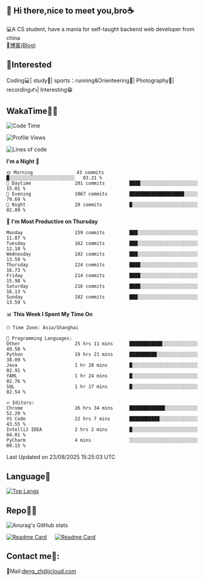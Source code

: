 👋 Hi there,nice to meet you,bro☕
---
💻A CS student, have a mania for self-taught backend web developer from china   
📌[博客(Blog)](https://github.com/HealUP/MyBlog)

 <!-- waka-box start -->
 <!-- waka-box end -->
 
🧲**Interested**
--
Coding💻| study📖| sports：running&Orienteering🏃‍| Photography📸| recording✍️| Interesting😁

WakaTime👨‍💻
---
<!--START_SECTION:waka-->
![Code Time](http://img.shields.io/badge/Code%20Time-3%2C495%20hrs%2030%20mins-blue)

![Profile Views](http://img.shields.io/badge/Profile%20Views-0-blue)

![Lines of code](https://img.shields.io/badge/From%20Hello%20World%20I%27ve%20Written-205.1%20thousand%20lines%20of%20code-blue)

**I'm a Night 🦉** 

```text
🌞 Morning                43 commits          █░░░░░░░░░░░░░░░░░░░░░░░░   03.21 % 
🌆 Daytime                201 commits         ████░░░░░░░░░░░░░░░░░░░░░   15.01 % 
🌃 Evening                1067 commits        ████████████████████░░░░░   79.69 % 
🌙 Night                  28 commits          █░░░░░░░░░░░░░░░░░░░░░░░░   02.09 % 
```
📅 **I'm Most Productive on Thursday** 

```text
Monday                   159 commits         ███░░░░░░░░░░░░░░░░░░░░░░   11.87 % 
Tuesday                  162 commits         ███░░░░░░░░░░░░░░░░░░░░░░   12.10 % 
Wednesday                182 commits         ███░░░░░░░░░░░░░░░░░░░░░░   13.59 % 
Thursday                 224 commits         ████░░░░░░░░░░░░░░░░░░░░░   16.73 % 
Friday                   214 commits         ████░░░░░░░░░░░░░░░░░░░░░   15.98 % 
Saturday                 216 commits         ████░░░░░░░░░░░░░░░░░░░░░   16.13 % 
Sunday                   182 commits         ███░░░░░░░░░░░░░░░░░░░░░░   13.59 % 
```


📊 **This Week I Spent My Time On** 

```text
🕑︎ Time Zone: Asia/Shanghai

💬 Programming Languages: 
Other                    25 hrs 11 mins      ████████████░░░░░░░░░░░░░   49.58 % 
Python                   19 hrs 21 mins      ██████████░░░░░░░░░░░░░░░   38.09 % 
Java                     1 hr 28 mins        █░░░░░░░░░░░░░░░░░░░░░░░░   02.91 % 
YAML                     1 hr 24 mins        █░░░░░░░░░░░░░░░░░░░░░░░░   02.76 % 
SQL                      1 hr 17 mins        █░░░░░░░░░░░░░░░░░░░░░░░░   02.54 % 

🔥 Editors: 
Chrome                   26 hrs 34 mins      █████████████░░░░░░░░░░░░   52.29 % 
VS Code                  22 hrs 7 mins       ███████████░░░░░░░░░░░░░░   43.55 % 
IntelliJ IDEA            2 hrs 2 mins        █░░░░░░░░░░░░░░░░░░░░░░░░   04.01 % 
PyCharm                  4 mins              ░░░░░░░░░░░░░░░░░░░░░░░░░   00.15 % 
```


 Last Updated on 23/08/2025 15:25:03 UTC
<!--END_SECTION:waka-->

Language🚀
---
[![Top Langs](https://github-readme-stats.vercel.app/api/top-langs/?username=HealUP&layout=compact&hide_border=true)](https://github.com/HealUP)

Repo🧑‍💻
---
![Anurag's GitHub stats](https://github-readme-stats.vercel.app/api?username=HealUP&count_private=true&show_icons=true&theme=gruvbox&hide_border=true) 

[![Readme Card](https://github-readme-stats.vercel.app/api/pin/?username=HealUP&repo=InternetEy&theme=transparent)](https://github.com/HealUP/InternetEy) &emsp;
[![Readme Card](https://github-readme-stats.vercel.app/api/pin/?username=HealUP&repo=CampusExperience&theme=transparent)](https://github.com/HealUP/CampusExperience)


Contact me📱:
---
📮Mail:deng_zh@icloud.com  
